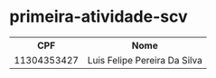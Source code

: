 # primeira-atividade-scv

<table>
  <tr>
    <th>CPF</th>
    <th>Nome</th>
  </tr>
  <tr>
    <td>11304353427</td>
    <td>Luis Felipe Pereira Da Silva</td>
  </tr>
</table>
